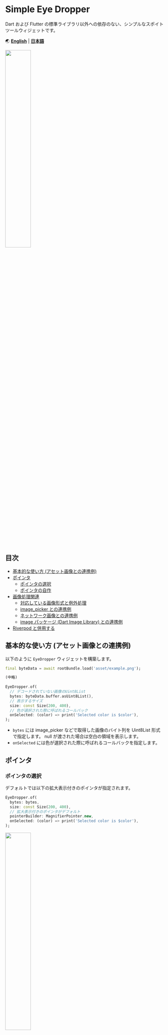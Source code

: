# Simple Eye Dropper

Dart および Flutter の標準ライブラリ以外への依存のない、シンプルなスポイトツールウィジェットです。

🌏
[**English**](https://github.com/satoshiiorg/simple_eye_dropper/blob/master/README.md) |
[**日本語**](https://github.com/satoshiiorg/simple_eye_dropper/blob/master/README.ja.md)

<img src="https://user-images.githubusercontent.com/36852007/225324832-6ca002f4-5bee-4bb9-b9d6-47702a12df7d.png" alt="" width="40%" height="40%" >  

## 目次
- [基本的な使い方 (アセット画像との連携例)](#基本的な使い方-アセット画像との連携例)
- [ポインタ](#ポインタ)
  - [ポインタの選択](#ポインタの選択)
  - [ポインタの自作](#ポインタの自作)
- [画像処理関連](#画像処理関連)
  - [対応している画像形式と例外処理](#対応している画像形式と例外処理)
  - [image_picker との連携例](#image_picker-との連携例)
  - [ネットワーク画像との連携例](#ネットワーク画像との連携例)
  - [image パッケージ (Dart Image Library) との連携例](#image-パッケージ-Dart-Image-Library-との連携例)
- [Riverpod と併用する](#Riverpod-と併用する)

## 基本的な使い方 (アセット画像との連携例)

以下のように `EyeDropper` ウィジェットを構築します。

```dart
final byteData = await rootBundle.load('asset/example.png');

(中略)
      
EyeDropper.of(
  // デコードされていない画像のUint8List
  bytes: byteData.buffer.asUint8List(),
  // 表示するサイズ
  size: const Size(200, 400),
  // 色が選択された際に呼ばれるコールバック
  onSelected: (color) => print('Selected color is $color'),
);
```

- `bytes` には image_picker などで取得した画像のバイト列を Uint8List 形式で指定します。
  null が渡された場合は空白の領域を表示します。
- `onSelected` には色が選択された際に呼ばれるコールバックを指定します。

## ポインタ

### ポインタの選択

デフォルトでは以下の拡大表示付きのポインタが指定されます。

```dart
EyeDropper.of(
  bytes: bytes,
  size: const Size(200, 400),
  // 拡大表示付きのポインタがデフォルト
  pointerBuilder: MagnifierPointer.new,
  onSelected: (color) => print('Selected color is $color'),
);
```

<img src="https://user-images.githubusercontent.com/36852007/225324832-6ca002f4-5bee-4bb9-b9d6-47702a12df7d.png" alt="" width="40%" height="40%" >  

以下のようなシンプルなポインタを指定することもできます。

```dart
EyeDropper.of(
  bytes: bytes,
  size: const Size(200, 400),
  // 拡大表示のないシンプルな小さな四角のポインタ
  pointerBuilder: (_, __) => SimplePointer(),
  onSelected: (color) => print('Selected color is $color'),
);
```

<img src="https://user-images.githubusercontent.com/36852007/225325274-0a21a598-e94c-4aba-862c-936f48c9b4b3.png" alt="" width="40%" height="40%" >  

どちらのポインタもいくつかパラメタが用意されており、多少カスタマイズすることができます。

```dart
EyeDropper.of(
  bytes: bytes,
  size: const Size(200, 400),
  // 拡大表示付きのポインタをカスタマイズ
  pointerBuilder: (uiImage, ratio) => MagnifierPointer(
    uiImage,
    ratio,
    // 拡大倍率
    magnification: 2.5,
    // 拡大部分のサイズ
    outerRectSize: 101,
    // 囲みの太さ
    outerStrokeWidth: 3,
    // 中心表示のサイズ
    innerRectSize: 9,
    // 中心表示の囲みの太さ
    innerStrokeWidth: 3,
  ),
  onSelected: (color) => print('Selected color is $color'),
);
```

<img src="https://user-images.githubusercontent.com/36852007/225325531-63dc3de8-bfe4-4254-8c75-7e79fb6e2beb.png" alt="" width="40%" height="40%" >  

```dart
EyeDropper.of(
  bytes: bytes,
  size: const Size(200, 400),
  // 拡大表示のないシンプルな小さな四角のポインタをカスタマイズ
  pointerBuilder: (_, __) => SimplePointer(
    color: Colors.blue,
    rectSize: 9,
    strokeWidth: 3,
  ),
  onSelected: (color) => print('Selected color is $color'),
);
```

<img src="https://user-images.githubusercontent.com/36852007/225325656-175ece87-b5d9-43e2-a6d0-49e7315cf9ba.png" alt="" width="40%" height="40%" >  



### ポインタの自作

`Pointer` クラスや `MagnifierPointer` クラスを継承することで、より自分好みのポインタを作成することもできます。  
実装の仕方は `MagnifierPointer` クラスのコードなどを参考にしてください。


## 画像処理関連

### 対応している画像形式と例外処理

dart:ui の [instantiateImageCodec](https://api.flutter.dev/flutter/dart-ui/instantiateImageCodec.html)
関数に準じています。  
少なくとも JPEG・PNG・GIF・アニメーションGIF・WebP・アニメーションWebP・BMP・WBMP に対応しているはずです。

`bytes` に対応していない画像形式の Uint8List を渡した場合は `ImageInitializationException` が発生します。  
`bytes` に `null` を渡した場合は空白の領域が表示されます。

### image_picker との連携例

```dart
final picker = ImagePicker();
final image = await picker.pickImage(source: ImageSource.gallery);
if(image == null) {
  return;
}
final bytes = await image.readAsBytes();

(中略)
    
EyeDropper.of(
  bytes: bytes,
  size: const Size(200, 400),
  onSelected: (color) => print('Selected color is $color'),
);
```

実際には async/await への対応のため `FutureBuilder` などを使用することになるでしょう。  
詳細なコーディング例は
[example/lib/main.dart](https://github.com/satoshiiorg/simple_eye_dropper/blob/master/example/lib/main.dart)
を参照してください。


### ネットワーク画像との連携例

例えば [http](https://pub.dev/packages/http) パッケージを利用する場合、以下のようにできます。

```dart
import 'package:http/http.dart' as http;

(中略)

final response = await http.get(Uri.parse('https://example.org/sample.jpg'));

(中略)

EyeDropper.of(
  bytes: response.bodyBytes,
  size: const Size(200, 400),
  onSelected: (color) => print('Selected color is $color'),
);
```

基本的にはレスポンスボディをそのまま `bytes` に渡すだけです。

### image パッケージ (Dart Image Library) との連携例

[image](https://pub.dev/packages/image) パッケージ (Dart Image Library) で加工した画像を EyeDropper
に渡したいような場合は、以下のように `img.encodeXXX` で再度エンコードした Uint8List を渡してください。

```dart
import 'package:image/image.dart' as img;

(中略)

final imgImage = img.decodeImage(bytes);
final grayImage = img.grayscale(imgImage!);
grayBytes = img.encodeJpg(grayImage);

(中略)

EyeDropper.of(
  bytes: grayBytes,
  size: const Size(200, 400),
  onSelected: (color) => print('Selected color is $color'),
);
```

## Riverpod と併用する

EyeDropper を [Riverpod](https://riverpod.dev/) の ConsumerWidget や ConsumerStatefulWidget
などと併用すると、EyeDropper ごと再描画が行われてしまいポインタが表示されない場合があります。

```dart
// NG例
import 'package:flutter_riverpod/flutter_riverpod.dart';

final colorProvider = StateProvider<Color>((ref) => Colors.white);

class MyHomePage extends ConsumerWidget {

(中略)

  // 選択された色のカラーコードを表示
  Text(ref.watch(colorProvider).toString()),

(中略)

  EyeDropper.of(
    bytes: grayBytes,
    size: const Size(200, 400),
    onSelected: (color) => ref.read(colorProvider.notifier).state = color,
  );

}
```

このような場合、ConsumerWidget や ConsumerStatefulWidget の build の引数として渡された `ref`
をそのまま使用する代わりに、
[Consumer](https://pub.dev/documentation/flutter_riverpod/latest/flutter_riverpod/Consumer-class.html)
を使用して再描画の範囲を指定してください。

```dart
// OK例
class MyHomePage extends StatelessWidget {

(中略)

  // 選択された色のカラーコードを表示
  Consumer(
    builder: (_, ref, __) {
      return Text(ref.watch(colorProvider).toString());
    },
  ),

(中略)

  Consumer(
    builder: (_, ref, __) {
      return EyeDropper.of(
        bytes: grayBytes,
        size: const Size(200, 400),
        onSelected: (color) => ref.read(colorProvider.notifier).state = color,
      );
    },
  ),

}
```

